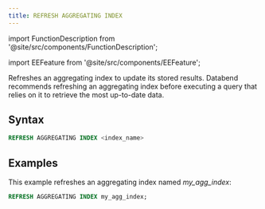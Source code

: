 ```yaml
---
title: REFRESH AGGREGATING INDEX
---
```


import FunctionDescription from '@site/src/components/FunctionDescription';

<FunctionDescription description="Introduced or updated: v1.2.151"/>

import EEFeature from '@site/src/components/EEFeature';

<EEFeature featureName='AGGREGATING INDEX'/>

Refreshes an aggregating index to update its stored results. Databend recommends refreshing an aggregating index before executing a query that relies on it to retrieve the most up-to-date data.

## Syntax

```sql
REFRESH AGGREGATING INDEX <index_name>
```

## Examples

This example refreshes an aggregating index named *my_agg_index*:

```sql
REFRESH AGGREGATING INDEX my_agg_index;
```